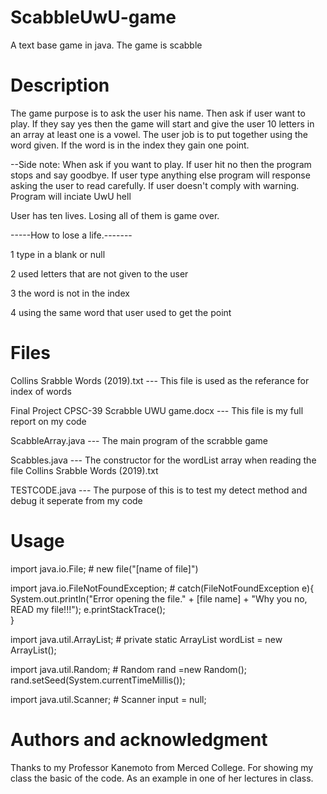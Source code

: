 # ScabbleUwU-game
A text base game in java. The game is scabble 

# Description
The game purpose is to ask the user his name. Then ask if user want to play. 
If they say yes then the game will start and give the user 10 letters in an array at least one is a vowel.
The user job is to put together using the word given. If the word is in the index they gain one point.

--Side note: When ask if you want to play. If user hit no then the program stops and say goodbye. 
If user type anything else program will response asking the user to read carefully. 
If user doesn't comply with warning. Program will inciate UwU hell 

User has ten lives. Losing all of them is game over.

-----How to lose a life.-------

1 type in a blank or null 

2 used letters that are not given to the user

3 the word is not in the index

4 using the same word that user used to get the point

# Files
Collins Srabble Words (2019).txt --- This file is used as the referance for index of words

Final Project CPSC-39 Scrabble UWU game.docx --- This file is my full report on my code

ScabbleArray.java --- The main program of the scrabble game

Scabbles.java --- The constructor for the wordList array when reading the file Collins Srabble Words (2019).txt 

TESTCODE.java --- The purpose of this is to test my detect method and debug it seperate from my code 
# Usage
import java.io.File; # new file("[name of file]")

import java.io.FileNotFoundException; # catch(FileNotFoundException e){  
System.out.println("Error opening the file." + 
[file name]  +  "Why you no, READ my file!!!");
			e.printStackTrace();  
      }
      
import java.util.ArrayList; #	private static ArrayList<Scabbles> wordList = new ArrayList<Scabbles>();

import java.util.Random; # Random rand =new Random();
		rand.setSeed(System.currentTimeMillis());
    
import java.util.Scanner; # Scanner input = null;

# Authors and acknowledgment
Thanks to my Professor Kanemoto from Merced College. 
For showing my class the basic of the code. 
As an example in one of her lectures in class. 


